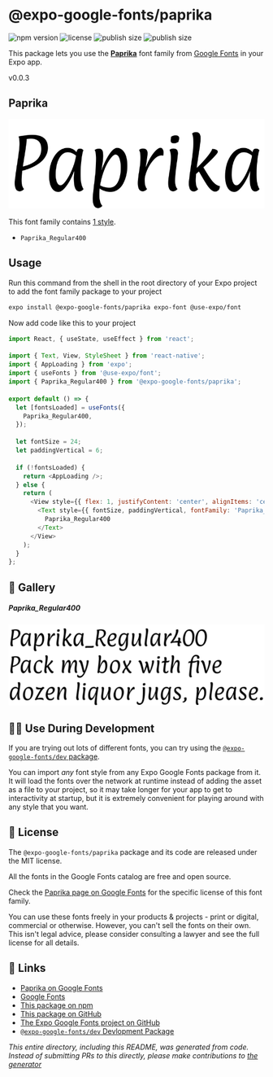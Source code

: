 # @expo-google-fonts/paprika

![npm version](https://flat.badgen.net/npm/v/@expo-google-fonts/paprika)
![license](https://flat.badgen.net/github/license/expo/google-fonts)
![publish size](https://flat.badgen.net/packagephobia/install/@expo-google-fonts/paprika)
![publish size](https://flat.badgen.net/packagephobia/publish/@expo-google-fonts/paprika)

This package lets you use the [**Paprika**](https://fonts.google.com/specimen/Paprika) font family from [Google Fonts](https://fonts.google.com/) in your Expo app.

v0.0.3

## Paprika

![Paprika](./font-family.png)

This font family contains [1 style](#-gallery).

- `Paprika_Regular400`

## Usage

Run this command from the shell in the root directory of your Expo project to add the font family package to your project
```sh
expo install @expo-google-fonts/paprika expo-font @use-expo/font
```

Now add code like this to your project
```js
import React, { useState, useEffect } from 'react';

import { Text, View, StyleSheet } from 'react-native';
import { AppLoading } from 'expo';
import { useFonts } from '@use-expo/font';
import { Paprika_Regular400 } from '@expo-google-fonts/paprika';

export default () => {
  let [fontsLoaded] = useFonts({
    Paprika_Regular400,
  });

  let fontSize = 24;
  let paddingVertical = 6;

  if (!fontsLoaded) {
    return <AppLoading />;
  } else {
    return (
      <View style={{ flex: 1, justifyContent: 'center', alignItems: 'center' }}>
        <Text style={{ fontSize, paddingVertical, fontFamily: 'Paprika_Regular400' }}>
          Paprika_Regular400
        </Text>
      </View>
    );
  }
};

```

## 🔡 Gallery

##### Paprika_Regular400
![Paprika_Regular400](./3611025b91e6a3a1daf2e78541775555d832ba6b4f010ae8b4553d5d5be2bac6.ttf.png)


## 👩‍💻 Use During Development

If you are trying out lots of different fonts, you can try using the [`@expo-google-fonts/dev` package](https://github.com/expo/google-fonts/tree/master/font-packages/dev#readme).

You can import *any* font style from any Expo Google Fonts package from it. It will load the fonts
over the network at runtime instead of adding the asset as a file to your project, so it may take longer
for your app to get to interactivity at startup, but it is extremely convenient
for playing around with any style that you want.

## 📖 License

The `@expo-google-fonts/paprika` package and its code are released under the MIT license.

All the fonts in the Google Fonts catalog are free and open source.

Check the [Paprika page on Google Fonts](https://fonts.google.com/specimen/Paprika) for the specific license of this font family.

You can use these fonts freely in your products & projects - print or digital, commercial or otherwise. However, you can't sell the fonts on their own. This isn't legal advice, please consider consulting a lawyer and see the full license for all details.

## 🔗 Links

- [Paprika on Google Fonts](https://fonts.google.com/specimen/Paprika)
- [Google Fonts](https://fonts.google.com/)
- [This package on npm](https://www.npmjs.com/package/@expo-google-fonts/paprika)
- [This package on GitHub](https://github.com/expo/google-fonts/tree/master/font-packages/paprika)
- [The Expo Google Fonts project on GitHub](https://github.com/expo/google-fonts)
- [`@expo-google-fonts/dev` Devlopment Package](https://github.com/expo/google-fonts/tree/master/font-packages/dev)


*This entire directory, including this README, was generated from code. Instead of submitting PRs to this directly, please make contributions to [the generator](https://github.com/expo/google-fonts/tree/master/packages/generator)*
